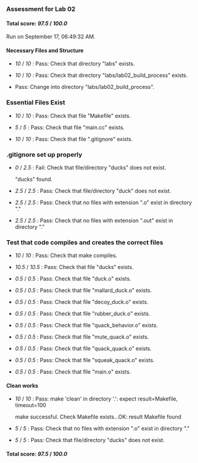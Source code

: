 ### Assessment for Lab 02

#### Total score: _97.5_ / _100.0_

Run on September 17, 06:49:32 AM.


#### Necessary Files and Structure

+  _10_ / _10_ : Pass: Check that directory "labs" exists.

+  _10_ / _10_ : Pass: Check that directory "labs/lab02_build_process" exists.

+ Pass: Change into directory "labs/lab02_build_process".


### Essential Files Exist

+  _10_ / _10_ : Pass: Check that file "Makefile" exists.

+  _5_ / _5_ : Pass: Check that file "main.cc" exists.

+  _10_ / _10_ : Pass: Check that file ".gitignore" exists.


### .gitignore set up properly

+  _0_ / _2.5_ : Fail: Check that file/directory "ducks" does not exist.

     "ducks" found.

+  _2.5_ / _2.5_ : Pass: Check that file/directory "duck" does not exist.

+  _2.5_ / _2.5_ : Pass: Check that no files with extension ".o" exist in directory "."

+  _2.5_ / _2.5_ : Pass: Check that no files with extension ".out" exist in directory "."


### Test that code compiles and creates the correct files

+  _10_ / _10_ : Pass: Check that make compiles.



+  _10.5_ / _10.5_ : Pass: Check that file "ducks" exists.

+  _0.5_ / _0.5_ : Pass: Check that file "duck.o" exists.

+  _0.5_ / _0.5_ : Pass: Check that file "mallard_duck.o" exists.

+  _0.5_ / _0.5_ : Pass: Check that file "decoy_duck.o" exists.

+  _0.5_ / _0.5_ : Pass: Check that file "rubber_duck.o" exists.

+  _0.5_ / _0.5_ : Pass: Check that file "quack_behavior.o" exists.

+  _0.5_ / _0.5_ : Pass: Check that file "mute_quack.o" exists.

+  _0.5_ / _0.5_ : Pass: Check that file "quack_quack.o" exists.

+  _0.5_ / _0.5_ : Pass: Check that file "squeak_quack.o" exists.

+  _0.5_ / _0.5_ : Pass: Check that file "main.o" exists.


#### Clean works

+  _10_ / _10_ : Pass: make 'clean' in directory '.': expect result=Makefile, timeout=100

    make successful.
    Check Makefile exists...OK: result Makefile found

+  _5_ / _5_ : Pass: Check that no files with extension ".o" exist in directory "."

+  _5_ / _5_ : Pass: Check that file/directory "ducks" does not exist.

#### Total score: _97.5_ / _100.0_

